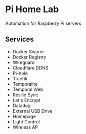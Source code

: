# Pi Home Lab

Automation for Raspberry Pi servers

## Services

- Docker Swarm
- Docker Registry
- Wireguard
- Cloudflare DDNS
- Pi-hole
- Traefik
- Temporalite
- Temporal Web
- Resilio Sync
- Let's Encrypt
- Datadog
- External USB Drive
- Homepage
- Light Control
- Wireless AP
